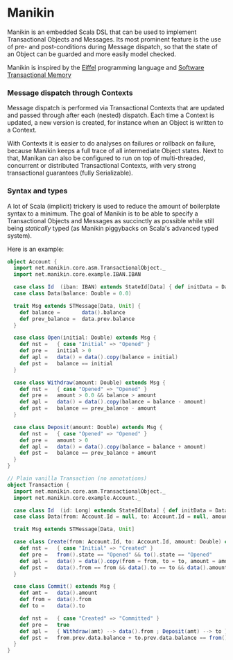 # Manikin
Manikin is an embedded Scala DSL that can be used to implement Transactional Objects and Messages.
Its most prominent feature is the use of pre- and post-conditions during Message dispatch, so that the state of an Object can be guarded and more easily model checked.

Manikin is inspired by the [Eiffel](https://www.eiffel.com) programming language and [Software Transactional Memory](https://en.wikipedia.org/wiki/Software_transactional_memory)

### Message dispatch through Contexts
Message dispatch is performed via Transactional Contexts that are updated and passed through after each (nested) dispatch.
Each time a Context is updated, a new version is created, for instance when an Object is written to a Context.

With Contexts it is easier to do analyses on failures or rollback on failure, because Manikin keeps a full trace of all intermediate Object states. 
Next to that, Manikan can also be configured to run on top of multi-threaded, concurrent or distributed Transactional Contexts, with very strong transactional guarantees (fully Serializable).  
                                                           
### Syntax and types
A lot of Scala (implicit) trickery is used to reduce the amount of boilerplate syntax to a minimum. 
The goal of Manikin is to be able to specify a Transactional Objects and Messages as succinctly as possible while still being *statically* typed (as Manikin piggybacks on Scala's advanced typed system). 

Here is an example:
```scala
object Account {
  import net.manikin.core.asm.TransactionalObject._
  import net.manikin.core.example.IBAN.IBAN

  case class Id  (iban: IBAN) extends StateId[Data] { def initData = Data() }
  case class Data(balance: Double = 0.0)

  trait Msg extends STMessage[Data, Unit] {
    def balance =       data().balance
    def prev_balance =  data.prev.balance
  }

  case class Open(initial: Double) extends Msg {
    def nst =   { case "Initial" => "Opened" }
    def pre =   initial > 0
    def apl =   data() = data().copy(balance = initial)
    def pst =   balance == initial
  }

  case class Withdraw(amount: Double) extends Msg {
    def nst =   { case "Opened" => "Opened" }
    def pre =   amount > 0.0 && balance > amount
    def apl =   data() = data().copy(balance = balance - amount)
    def pst =   balance == prev_balance - amount
  }

  case class Deposit(amount: Double) extends Msg {
    def nst =   { case "Opened" => "Opened" }
    def pre =   amount > 0
    def apl =   data() = data().copy(balance = balance + amount)
    def pst =   balance == prev_balance + amount
  }
}
```
```scala
// Plain vanilla Transaction (no annotations)
object Transaction {
  import net.manikin.core.asm.TransactionalObject._
  import net.manikin.core.example.Account._

  case class Id  (id: Long) extends StateId[Data] { def initData = Data() }
  case class Data(from: Account.Id = null, to: Account.Id = null, amount: Double = 0.0)

  trait Msg extends STMessage[Data, Unit]

  case class Create(from: Account.Id, to: Account.Id, amount: Double) extends Msg {
    def nst =   { case "Initial" => "Created" }
    def pre =   from().state == "Opened" && to().state == "Opened"
    def apl =   data() = data().copy(from = from, to = to, amount = amount)
    def pst =   data().from == from && data().to == to && data().amount == amount
  }

  case class Commit() extends Msg {
    def amt =   data().amount
    def from =  data().from
    def to =    data().to

    def nst =   { case "Created" => "Committed" }
    def pre =   true
    def apl =   { Withdraw(amt) --> data().from ; Deposit(amt) --> to }
    def pst =   from.prev.data.balance + to.prev.data.balance == from().data.balance + to().data.balance
  }
}
```
